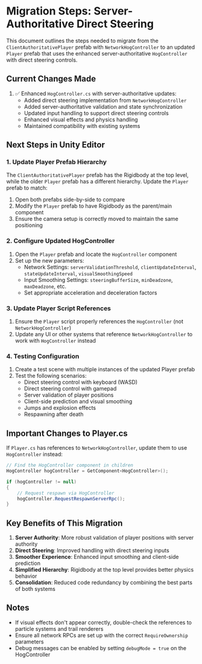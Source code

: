 # Migration Steps: Server-Authoritative Direct Steering

This document outlines the steps needed to migrate from the `ClientAuthoritativePlayer` prefab with `NetworkHogController` to an updated `Player` prefab that uses the enhanced server-authoritative `HogController` with direct steering controls.

## Current Changes Made

1. ✅ Enhanced `HogController.cs` with server-authoritative updates:
   - Added direct steering implementation from `NetworkHogController`
   - Added server-authoritative validation and state synchronization
   - Updated input handling to support direct steering controls
   - Enhanced visual effects and physics handling
   - Maintained compatibility with existing systems

## Next Steps in Unity Editor

### 1. Update Player Prefab Hierarchy

The `ClientAuthoritativePlayer` prefab has the Rigidbody at the top level, while the older `Player` prefab has a different hierarchy. Update the `Player` prefab to match:

1. Open both prefabs side-by-side to compare
2. Modify the `Player` prefab to have Rigidbody as the parent/main component
3. Ensure the camera setup is correctly moved to maintain the same positioning

### 2. Configure Updated HogController

1. Open the `Player` prefab and locate the `HogController` component
2. Set up the new parameters:
   - Network Settings: `serverValidationThreshold`, `clientUpdateInterval`, `stateUpdateInterval`, `visualSmoothingSpeed`
   - Input Smoothing Settings: `steeringBufferSize`, `minDeadzone`, `maxDeadzone`, etc.
   - Set appropriate acceleration and deceleration factors

### 3. Update Player Script References

1. Ensure the `Player` script properly references the `HogController` (not `NetworkHogController`)
2. Update any UI or other systems that reference `NetworkHogController` to work with `HogController` instead

### 4. Testing Configuration

1. Create a test scene with multiple instances of the updated Player prefab
2. Test the following scenarios:
   - Direct steering control with keyboard (WASD)
   - Direct steering control with gamepad
   - Server validation of player positions
   - Client-side prediction and visual smoothing
   - Jumps and explosion effects
   - Respawning after death

## Important Changes to Player.cs

If `Player.cs` has references to `NetworkHogController`, update them to use `HogController` instead:

```csharp
// Find the HogController component in children
HogController hogController = GetComponent<HogController>();

if (hogController != null)
{
    // Request respawn via HogController
    hogController.RequestRespawnServerRpc();
}
```

## Key Benefits of This Migration

1. **Server Authority**: More robust validation of player positions with server authority
2. **Direct Steering**: Improved handling with direct steering inputs
3. **Smoother Experience**: Enhanced input smoothing and client-side prediction
4. **Simplified Hierarchy**: Rigidbody at the top level provides better physics behavior
5. **Consolidation**: Reduced code redundancy by combining the best parts of both systems

## Notes

- If visual effects don't appear correctly, double-check the references to particle systems and trail renderers
- Ensure all network RPCs are set up with the correct `RequireOwnership` parameters
- Debug messages can be enabled by setting `debugMode = true` on the HogController 